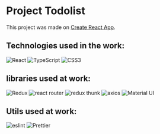 # Project Todolist

This project was made on [Create React App](https://github.com/facebook/create-react-app).

## Technologies used in the work:
<span>
<img src="https://img.shields.io/badge/React-20232A?style=for-the-badge&logo=react&logoColor=61DAFB" alt="React"  style="max-width:100%;">
<img src="https://img.shields.io/badge/TypeScript-20232A?style=for-the-badge&logo=typescript&logoColor=007ACC" alt="TypeScript"  style="max-width:100%;">
<img src="https://img.shields.io/badge/CSS3-20232A?style=for-the-badge&logo=css3&logoColor=1572B6" alt="CSS3"  style="max-width:100%;"> 

## libraries used at work:

<img src="https://img.shields.io/badge/Redux-20232A?style=for-the-badge&logo=redux&logoColor=764ABC" alt="Redux"  style="max-width:100%;"> 

<img src="https://img.shields.io/badge/react router-20232A?style=for-the-badge&logo=react router&logoColor=CA4245" alt="react router"  style="max-width:100%;"> 

<img src="https://img.shields.io/badge/redux thunk-20232A?style=for-the-badge&logo=redux thunk&logoColor=CA4245" alt="redux thunk"  style="max-width:100%;"> 

<img src="https://img.shields.io/badge/axios-20232A?style=for-the-badge&logo=axios&logoColor=CA4245" alt="axios"  style="max-width:100%;"> 

<img src="https://img.shields.io/badge/Material UI-20232A?style=for-the-badge&logo=Material UI&logoColor=CA4245" alt="Material UI"  style="max-width:100%;"> 

## Utils used at work:

<img src="https://img.shields.io/badge/eslint-20232A?style=for-the-badge&logo=eslint&logoColor=4B32C3" alt="eslint"  style="max-width:100%;">
<img src="https://img.shields.io/badge/Prettier-20232A?style=for-the-badge&logo=Prettier&logoColor=F7B93E" alt="Prettier"  style="max-width:100%;">
</span>
